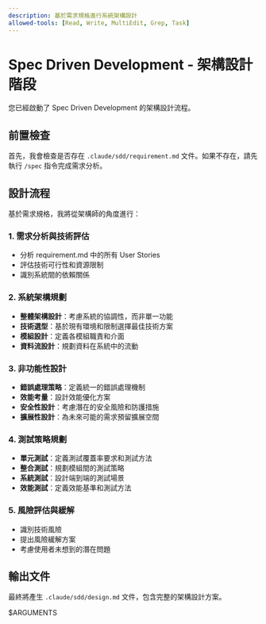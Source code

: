 ```yaml
---
description: 基於需求規格進行系統架構設計
allowed-tools: [Read, Write, MultiEdit, Grep, Task]
---
```


# Spec Driven Development - 架構設計階段

您已經啟動了 Spec Driven Development 的架構設計流程。

## 前置檢查

首先，我會檢查是否存在 `.claude/sdd/requirement.md` 文件。如果不存在，請先執行 `/spec` 指令完成需求分析。

## 設計流程

基於需求規格，我將從架構師的角度進行：

### 1. 需求分析與技術評估
- 分析 requirement.md 中的所有 User Stories
- 評估技術可行性和資源限制
- 識別系統間的依賴關係

### 2. 系統架構規劃
- **整體架構設計**：考慮系統的協調性，而非單一功能
- **技術選型**：基於現有環境和限制選擇最佳技術方案
- **模組設計**：定義各模組職責和介面
- **資料流設計**：規劃資料在系統中的流動

### 3. 非功能性設計
- **錯誤處理策略**：定義統一的錯誤處理機制
- **效能考量**：設計效能優化方案
- **安全性設計**：考慮潛在的安全風險和防護措施
- **擴展性設計**：為未來可能的需求預留擴展空間

### 4. 測試策略規劃
- **單元測試**：定義測試覆蓋率要求和測試方法
- **整合測試**：規劃模組間的測試策略
- **系統測試**：設計端到端的測試場景
- **效能測試**：定義效能基準和測試方法

### 5. 風險評估與緩解
- 識別技術風險
- 提出風險緩解方案
- 考慮使用者未想到的潛在問題

## 輸出文件

最終將產生 `.claude/sdd/design.md` 文件，包含完整的架構設計方案。

$ARGUMENTS
